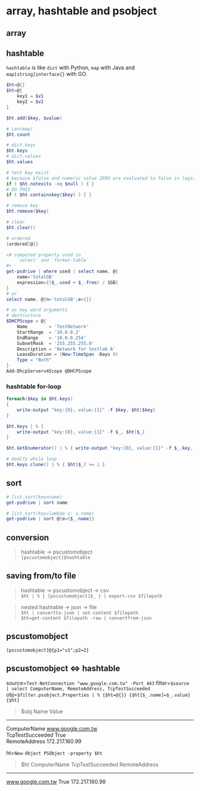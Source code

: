 # array, hashtable and psobject

## array

## hashtable
`hashtable` is like `dict` with Python, `map` with Java and `map[string]interface{}` with GO.

```powershell
$ht=@{}
$ht=@{
    key1 = $v1
    key2 = $v2
}

$ht.add($key, $value)

# Len(map)
$ht.count

# dict.keys
$ht.keys
# dict.values
$ht.values

# test key exist
# because $false and numeric value ZERO are evaluated to false in logical expression
if ( $ht.notexits -eq $null ) { }
# DO THIS
if ( $ht.containskey($key) ) { }

# remove key
$ht.remove($key)

# clear
$ht.clear()

# ordered
[ordered]@{}

<# computed property used in 
    `select` and `format-table` 
#>
get-psdrive | where used | select name, @{
    name='totalGB'
    expression={($_.used + $_.free) / 1GB}
}
# or
select name, @{n='totalGB';e={}}

# as key word arguments
# destructure
$DHCPScope = @{
    Name        = 'TestNetwork'
    StartRange  = '10.0.0.2'
    EndRange    = '10.0.0.254'
    SubnetMask  = '255.255.255.0'
    Description = 'Network for testlab A'
    LeaseDuration = (New-TimeSpan -Days 8)
    Type = "Both"
}
Add-DhcpServerv4Scope @DHCPScope
```


### hashtable for-loop
```powershell
foreach($key in $ht.keys)
{
    write-output "key:{0}, value:{1}" -f $key, $ht[$key]
}

$ht.keys | % {
    write-output "key:{0}, value:{1}" -f $_, $ht[$_]
}

$ht.GetEnumerator() | % { write-output "key:{0}, value:{1}" -f $_.key, $ht[$_.value] }

# modify while loop
$ht.keys.clone() | % { $ht[$_] += 1 }
```

## sort
```powershell
# list.sort(key=name)
get-psdrive | sort name

# list.sort(key=lambda x: x.name)
get-psdrive | sort @{e={$_.name}}
```

## conversion
> hashtable -> pscustomobject  
`[pscustomobject]$hashtable`  

## saving from/to file
> hashtable -> pscustomobject -> csv  
`$ht | % { [pscustomobject]$_ } | export-csv $filepath`

> nested hashtable -> json -> file  
`$ht | convertto-json | set-content $filepath`  
`$ht=get-content $filepath -raw | convertfrom-json`

## pscustomobject
`[pscustomobject]@{p1="v1";p2=2}`

## pscustomobject <=> hashtable
source=`Test-NetConnection "www.google.com.tw" -Port 443`
filter=`$source | select ComputerName, RemoteAddress, TcpTestSucceeded`  
obj=`$filter.psobject.Properties | % {$ht=@{}} {$ht[$_.name]=$_.value} {$ht}`  
>$obj
Name                         Value                                                                  
----                         -----                                                                  
ComputerName                 www.google.com.tw                                                      
TcpTestSucceeded             True                                                                   
RemoteAddress                172.217.160.99


ht=`New-Object PSObject -property $ht`
>$ht
ComputerName      TcpTestSucceeded RemoteAddress 
------------      ---------------- ------------- 
www.google.com.tw             True 172.217.160.99